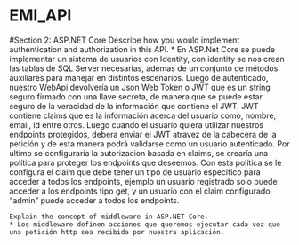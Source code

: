 # EMI_API

#Section 2: ASP.NET Core
	Describe how you would implement authentication and authorization in this API.
	* En ASP.Net Core se puede implementar un sistema de usuarios con Identity, con identity se nos crean las tablas de SQL Server necesarias, ademas de un conjunto de métodos auxiliares para manejar en distintos escenarios. Luego de autenticado, nuestro WebApi devolvería un Json Web Token o JWT que es un string seguro firmado con una llave secreta, de manera que se puede estar seguro de la veracidad de la información que contiene el JWT. JWT contiene claims que es la información acerca del usuario como, nombre, email, id entre otros. Luego cuando el usuario quiera utilizar nuestros endpoints protegidos, debera enviar el JWT atravez de la cabecera de la petición y de esta manera podrá validarse como un usuario autenticado. Por ultimo se configuraría la autorizacion basada en claims,  se crearía una política para proteger los endpoints que deseemos. Con esta política se le configura el claim  que debe tener un tipo de usuario especifico para acceder a todos los endpoints, ejemplo un usuario registrado solo puede acceder a los endpoints tipo get, y un usuario con el claim configurado “admin” puede acceder a todos los endpoints. 
	
	Explain the concept of middleware in ASP.NET Core.
	* Los middleware definen acciones que queremos ejecutar cada vez que una petición http sea recibida por nuestra aplicación.